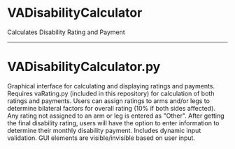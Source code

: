 # VADisabilityCalculator
Calculates Disability Rating and Payment

-----------------------------------------------------------------------------------------
# VADisabilityCalculator.py
Graphical interface for calculating and displaying ratings and payments. Requires vaRating.py (included in this repository) for calculation of both ratings and payments. Users can assign ratings to arms and/or legs to determine bilateral factors for overall rating (10% if both sides affected). Any rating not assigned to an arm or leg is entered as "Other".
After getting the final disability rating, users will have the option to enter information to determine their monthly disability payment.
Includes dynamic input validation. GUI elements are visible/invisible based on user input.
